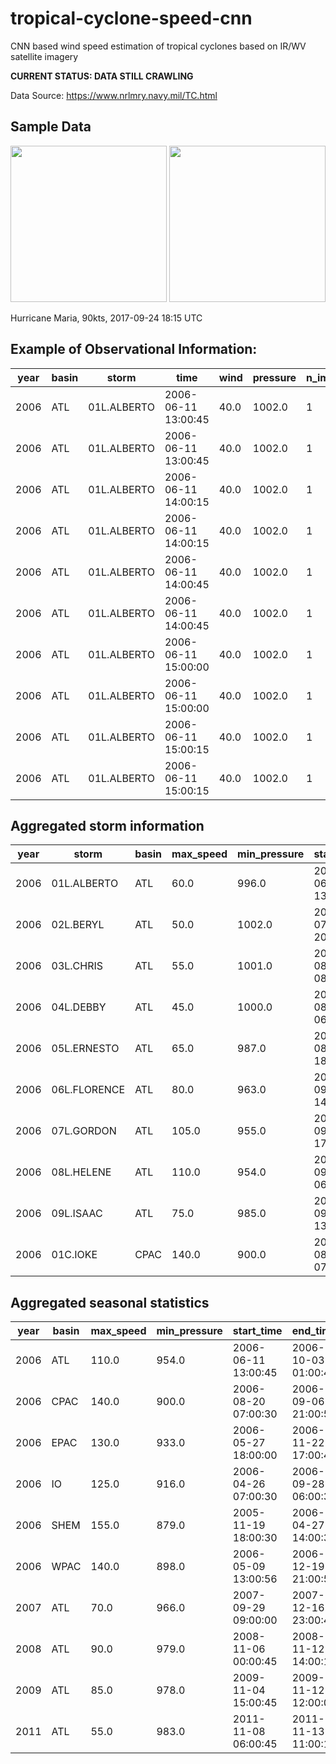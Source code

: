 # tropical-cyclone-speed-cnn
CNN based wind speed estimation of tropical cyclones based on IR/WV satellite imagery


**CURRENT STATUS: DATA STILL CRAWLING**

Data Source: https://www.nrlmry.navy.mil/TC.html

## Sample Data 


<img src="https://www.nrlmry.navy.mil/tcdat/tc17/ATL/15L.MARIA/ir/geo/1km/20170924.1815.goes13.x.ir1km.15LMARIA.90kts-943mb-291N-730W.100pc.jpg" width="250" />
<img src="https://www.nrlmry.navy.mil/tcdat/tc17/ATL/15L.MARIA/vapor/geo/1km/20170924.1815.goes13.x.wv1km.15LMARIA.90kts-943mb-291N-730W.100pc.jpg" width="250" />

Hurricane Maria, 90kts, 2017-09-24 18:15 UTC

## Example of Observational Information:

year|basin|storm|time|wind|pressure|n_images
---|---|---|---|---|---|---
2006|ATL|01L.ALBERTO|2006-06-11 13:00:45|40.0|1002.0|1
2006|ATL|01L.ALBERTO|2006-06-11 13:00:45|40.0|1002.0|1
2006|ATL|01L.ALBERTO|2006-06-11 14:00:15|40.0|1002.0|1
2006|ATL|01L.ALBERTO|2006-06-11 14:00:15|40.0|1002.0|1
2006|ATL|01L.ALBERTO|2006-06-11 14:00:45|40.0|1002.0|1
2006|ATL|01L.ALBERTO|2006-06-11 14:00:45|40.0|1002.0|1
2006|ATL|01L.ALBERTO|2006-06-11 15:00:00|40.0|1002.0|1
2006|ATL|01L.ALBERTO|2006-06-11 15:00:00|40.0|1002.0|1
2006|ATL|01L.ALBERTO|2006-06-11 15:00:15|40.0|1002.0|1
2006|ATL|01L.ALBERTO|2006-06-11 15:00:15|40.0|1002.0|1

## Aggregated storm information

year|storm|basin|max_speed|min_pressure|start_time|end_time|n_images
---|---|---|---|---|---|---|---
2006|01L.ALBERTO|ATL|60.0|996.0|2006-06-11 13:00:45|2006-06-15 21:00:45|464
2006|02L.BERYL|ATL|50.0|1002.0|2006-07-18 20:00:45|2006-07-21 20:00:15|272
2006|03L.CHRIS|ATL|55.0|1001.0|2006-08-01 08:00:45|2006-08-06 22:00:15|525
2006|04L.DEBBY|ATL|45.0|1000.0|2006-08-23 06:00:00|2006-08-28 02:00:30|877
2006|05L.ERNESTO|ATL|65.0|987.0|2006-08-25 18:00:45|2006-09-01 19:00:45|596
2006|06L.FLORENCE|ATL|80.0|963.0|2006-09-05 14:00:30|2006-09-18 04:00:00|1308
2006|07L.GORDON|ATL|105.0|955.0|2006-09-11 17:00:45|2006-09-21 02:00:00|937
2006|08L.HELENE|ATL|110.0|954.0|2006-09-14 06:00:30|2006-09-26 23:00:30|1505
2006|09L.ISAAC|ATL|75.0|985.0|2006-09-28 13:00:15|2006-10-03 01:00:45|355
2006|01C.IOKE|CPAC|140.0|900.0|2006-08-20 07:00:30|2006-09-06 21:00:56|2194


## Aggregated seasonal statistics

year|basin|max_speed|min_pressure|start_time|end_time|n_images
---|---|---|---|---|---|---
2006|ATL|110.0|954.0|2006-06-11 13:00:45|2006-10-03 01:00:45|6839
2006|CPAC|140.0|900.0|2006-08-20 07:00:30|2006-09-06 21:00:56|2194
2006|EPAC|130.0|933.0|2006-05-27 18:00:00|2006-11-22 17:00:45|14143
2006|IO|125.0|916.0|2006-04-26 07:00:30|2006-09-28 06:00:30|1113
2006|SHEM|155.0|879.0|2005-11-19 18:00:30|2006-04-27 14:00:30|7146
2006|WPAC|140.0|898.0|2006-05-09 13:00:56|2006-12-19 21:00:56|16029
2007|ATL|70.0|966.0|2007-09-29 09:00:00|2007-12-16 23:00:45|1331
2008|ATL|90.0|979.0|2008-11-06 00:00:45|2008-11-12 14:00:15|432
2009|ATL|85.0|978.0|2009-11-04 15:00:45|2009-11-12 12:00:00|872
2011|ATL|55.0|983.0|2011-11-08 06:00:45|2011-11-13 11:00:15|1178
